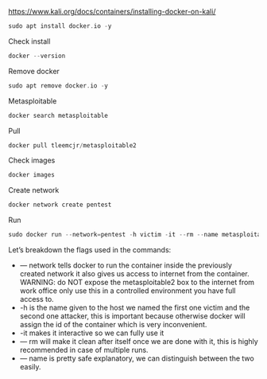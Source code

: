 https://www.kali.org/docs/containers/installing-docker-on-kali/

```php
sudo apt install docker.io -y
```

Check install
```php
docker --version
```

Remove docker
```php
sudo apt remove docker.io -y
```

Metasploitable
```php
docker search metasploitable
```

Pull
```php
docker pull tleemcjr/metasploitable2
```

Check images
```php
docker images
```

Create network
```php
docker network create pentest
```

Run
```php
sudo docker run --network=pentest -h victim -it --rm --name metasploitable2 tleemcjr/metasploitable2
```

Let’s breakdown the flags used in the commands:

- — network tells docker to run the container inside the previously created network it also gives us access to internet from the container. WARNING: do NOT expose the metasploitable2 box to the internet from work office only use this in a controlled environment you have full access to.
- -h is the name given to the host we named the first one victim and the second one attacker, this is important because otherwise docker will assign the id of the container which is very inconvenient.
- -it makes it interactive so we can fully use it
- — rm will make it clean after itself once we are done with it, this is highly recommended in case of multiple runs.
- — name is pretty safe explanatory, we can distinguish between the two easily.